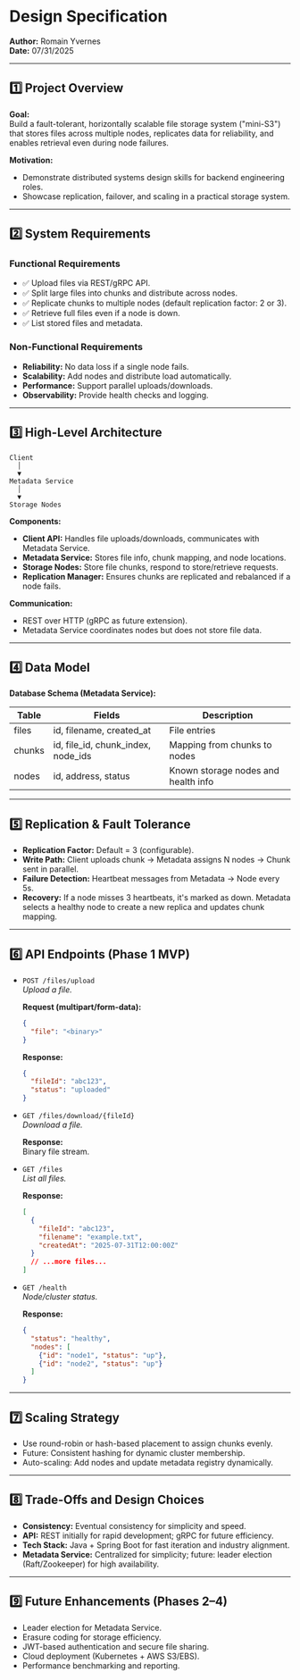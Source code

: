 # Design Specification

**Author:** Romain Yvernes  
**Date:** 07/31/2025

---

## 1️⃣ Project Overview

**Goal:**  
Build a fault-tolerant, horizontally scalable file storage system ("mini-S3") that stores files across multiple nodes, replicates data for reliability, and enables retrieval even during node failures.

**Motivation:**  
- Demonstrate distributed systems design skills for backend engineering roles.
- Showcase replication, failover, and scaling in a practical storage system.

---

## 2️⃣ System Requirements

### Functional Requirements
- ✅ Upload files via REST/gRPC API.
- ✅ Split large files into chunks and distribute across nodes.
- ✅ Replicate chunks to multiple nodes (default replication factor: 2 or 3).
- ✅ Retrieve full files even if a node is down.
- ✅ List stored files and metadata.

### Non-Functional Requirements
- **Reliability:** No data loss if a single node fails.
- **Scalability:** Add nodes and distribute load automatically.
- **Performance:** Support parallel uploads/downloads.
- **Observability:** Provide health checks and logging.

---

## 3️⃣ High-Level Architecture

```
Client
  │
  ▼
Metadata Service
  │
  ▼
Storage Nodes
```

**Components:**
- **Client API:** Handles file uploads/downloads, communicates with Metadata Service.
- **Metadata Service:** Stores file info, chunk mapping, and node locations.
- **Storage Nodes:** Store file chunks, respond to store/retrieve requests.
- **Replication Manager:** Ensures chunks are replicated and rebalanced if a node fails.

**Communication:**  
- REST over HTTP (gRPC as future extension).
- Metadata Service coordinates nodes but does not store file data.

---

## 4️⃣ Data Model

**Database Schema (Metadata Service):**

| Table   | Fields                               | Description                         |
|---------|--------------------------------------|-------------------------------------|
| files   | id, filename, created_at             | File entries                        |
| chunks  | id, file_id, chunk_index, node_ids   | Mapping from chunks to nodes        |
| nodes   | id, address, status                  | Known storage nodes and health info |

---

## 5️⃣ Replication & Fault Tolerance

- **Replication Factor:** Default = 3 (configurable).
- **Write Path:** Client uploads chunk → Metadata assigns N nodes → Chunk sent in parallel.
- **Failure Detection:** Heartbeat messages from Metadata → Node every 5s.
- **Recovery:** If a node misses 3 heartbeats, it's marked as down. Metadata selects a healthy node to create a new replica and updates chunk mapping.

---

## 6️⃣ API Endpoints (Phase 1 MVP)

- `POST /files/upload`  
  *Upload a file.*

  **Request (multipart/form-data):**
  ```json
  {
    "file": "<binary>"
  }
  ```

  **Response:**
  ```json
  {
    "fileId": "abc123",
    "status": "uploaded"
  }
  ```

- `GET /files/download/{fileId}`  
  *Download a file.*

  **Response:**  
  Binary file stream.

- `GET /files`  
  *List all files.*

  **Response:**
  ```json
  [
    {
      "fileId": "abc123",
      "filename": "example.txt",
      "createdAt": "2025-07-31T12:00:00Z"
    }
    // ...more files...
  ]
  ```

- `GET /health`  
  *Node/cluster status.*

  **Response:**
  ```json
  {
    "status": "healthy",
    "nodes": [
      {"id": "node1", "status": "up"},
      {"id": "node2", "status": "up"}
    ]
  }
  ```

---

## 7️⃣ Scaling Strategy

- Use round-robin or hash-based placement to assign chunks evenly.
- Future: Consistent hashing for dynamic cluster membership.
- Auto-scaling: Add nodes and update metadata registry dynamically.

---

## 8️⃣ Trade-Offs and Design Choices

- **Consistency:** Eventual consistency for simplicity and speed.
- **API:** REST initially for rapid development; gRPC for future efficiency.
- **Tech Stack:** Java + Spring Boot for fast iteration and industry alignment.
- **Metadata Service:** Centralized for simplicity; future: leader election (Raft/Zookeeper) for high availability.

---

## 9️⃣ Future Enhancements (Phases 2–4)

- Leader election for Metadata Service.
- Erasure coding for storage efficiency.
- JWT-based authentication and secure file sharing.
- Cloud deployment (Kubernetes + AWS S3/EBS).
- Performance benchmarking and reporting.
